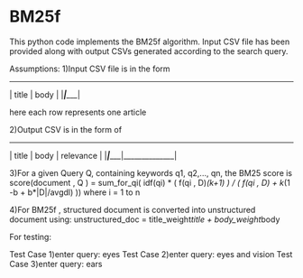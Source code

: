 # BM25f
This python code implements the BM25f algorithm.
Input CSV file has been provided along with output CSVs generated according to the search query.

Assumptions:
1)Input CSV file is in the form
___________________ 
| title | body     |
|_______|__________|

here each row represents one article

2)Output CSV is in the form of
___________________ ______________
| title | body     |  relevance   |
|_______|__________|______________|

3)For a given Query Q, containing keywords q1, q2,..., qn, the BM25 score is 
score(document , Q ) = sum_for_qi( idf(qi) * ( f(qi , D)*(k+1) ) / ( f(qi , D) + k*(1 -b + b*|D|/avgdl) ))  where i = 1 to n 

4)For BM25f , structured document is converted into unstructured document using:
unstructured_doc = title_weight*title + body_weight*body 
 

For testing:

Test Case 1)enter query:
            eyes
Test Case 2)enter query:
            eyes and  vision
Test Case 3)enter query:
            ears            

 
 
